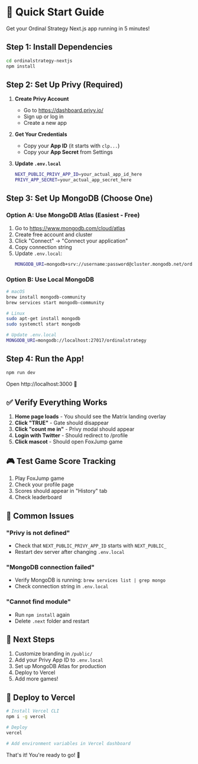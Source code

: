 # 🚀 Quick Start Guide

Get your Ordinal Strategy Next.js app running in 5 minutes!

## Step 1: Install Dependencies

```bash
cd ordinalstrategy-nextjs
npm install
```

## Step 2: Set Up Privy (Required)

1. **Create Privy Account**
   - Go to https://dashboard.privy.io/
   - Sign up or log in
   - Create a new app

2. **Get Your Credentials**
   - Copy your **App ID** (it starts with `clp...`)
   - Copy your **App Secret** from Settings

3. **Update `.env.local`**
   ```bash
   NEXT_PUBLIC_PRIVY_APP_ID=your_actual_app_id_here
   PRIVY_APP_SECRET=your_actual_app_secret_here
   ```

## Step 3: Set Up MongoDB (Choose One)

### Option A: Use MongoDB Atlas (Easiest - Free)

1. Go to https://www.mongodb.com/cloud/atlas
2. Create free account and cluster
3. Click "Connect" → "Connect your application"
4. Copy connection string
5. Update `.env.local`:
   ```bash
   MONGODB_URI=mongodb+srv://username:password@cluster.mongodb.net/ordinalstrategy
   ```

### Option B: Use Local MongoDB

```bash
# macOS
brew install mongodb-community
brew services start mongodb-community

# Linux
sudo apt-get install mongodb
sudo systemctl start mongodb

# Update .env.local
MONGODB_URI=mongodb://localhost:27017/ordinalstrategy
```

## Step 4: Run the App!

```bash
npm run dev
```

Open http://localhost:3000 🎉

## ✅ Verify Everything Works

1. **Home page loads** - You should see the Matrix landing overlay
2. **Click "TRUE"** - Gate should disappear
3. **Click "count me in"** - Privy modal should appear
4. **Login with Twitter** - Should redirect to /profile
5. **Click mascot** - Should open FoxJump game

## 🎮 Test Game Score Tracking

1. Play FoxJump game
2. Check your profile page
3. Scores should appear in "History" tab
4. Check leaderboard

## 🐛 Common Issues

### "Privy is not defined"
- Check that `NEXT_PUBLIC_PRIVY_APP_ID` starts with `NEXT_PUBLIC_`
- Restart dev server after changing `.env.local`

### "MongoDB connection failed"
- Verify MongoDB is running: `brew services list | grep mongo`
- Check connection string in `.env.local`

### "Cannot find module"
- Run `npm install` again
- Delete `.next` folder and restart

## 📱 Next Steps

1. Customize branding in `/public/`
2. Add your Privy App ID to `.env.local`
3. Set up MongoDB Atlas for production
4. Deploy to Vercel
5. Add more games!

## 🚀 Deploy to Vercel

```bash
# Install Vercel CLI
npm i -g vercel

# Deploy
vercel

# Add environment variables in Vercel dashboard
```

That's it! You're ready to go! 🎊

